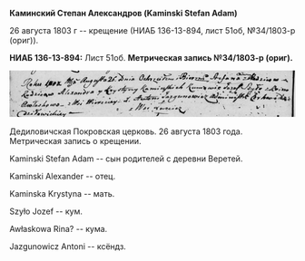 **Каминский Степан Александров (Kaminski Stefan Adam)**

26 августа 1803 г -- крещение (НИАБ 136-13-894, лист 51об, №34/1803-р
(ориг)).

**НИАБ 136-13-894:** Лист 51об. **Метрическая запись №34/1803-р
(ориг).**

![](./media/f4cc22e118f165727bafa68995c90a15530dccae.png)

Дедиловичская Покровская церковь. 26 августа 1803 года. Метрическая
запись о крещении.

Kaminski Stefan Adam -- сын родителей с деревни Веретей.

Kaminski Alexander -- отец.

Kaminska Krystyna -- мать.

Szyło Jozef -- кум.

Awłaskowa Rina? -- кума.

Jazgunowicz Antoni -- ксёндз.
